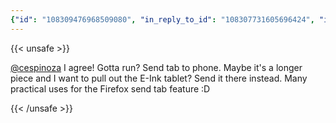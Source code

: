 ```yaml
---
{"id": "108309476968509080", "in_reply_to_id": "108307731605696424", "in_reply_to_account_id": "108140403498027288", "sensitive": false, "spoiler_text": "", "visibility": "unlisted", "language": "en", "replies_count": 0, "reblogs_count": 0, "favourites_count": 1, "edited_at": null, "reblog": null, "application": {"name": "Tusky", "website": "https://tusky.app"}, "account": {"id": "108219415927856966", "username": "brozek", "acct": "brozek", "display_name": "Brandon Rozek", "url": "https://fosstodon.org/@brozek", "avatar": "https://cdn.fosstodon.org/accounts/avatars/108/219/415/927/856/966/original/bae9f46f23936e79.jpg", "avatar_static": "https://cdn.fosstodon.org/accounts/avatars/108/219/415/927/856/966/original/bae9f46f23936e79.jpg", "header": "https://fosstodon.org/headers/original/missing.png", "header_static": "https://fosstodon.org/headers/original/missing.png", "noindex": true}, "media_attachments": [], "mentions": [{"id": "108140403498027288", "username": "cespinoza", "url": "https://fosstodon.org/@cespinoza", "acct": "cespinoza"}], "tags": [], "emojis": [], "card": null, "poll": null, "syndication": "https://fosstodon.org/@brozek/108309476968509080", "date": "2022-05-16T03:24:22.534Z"}
---
```

{{< unsafe >}}
<p><span class="h-card"><a href="https://fosstodon.org/@cespinoza" class="u-url mention">@<span>cespinoza</span></a></span> I agree! Gotta run? Send tab to phone. Maybe it&#39;s a longer piece and I want to pull out the E-Ink tablet? Send it there instead. Many practical uses for the Firefox send tab feature :D</p>
{{< /unsafe >}}
